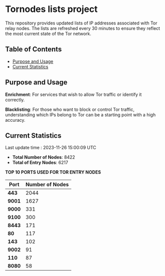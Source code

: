 # Tornodes lists project

This repository provides updated lists of IP addresses associated with Tor relay nodes. The lists are refreshed every 30 minutes to ensure they reflect the most current state of the Tor network.

## Table of Contents

- [Purpose and Usage](#purpose-and-usage)
- [Current Statistics](#current-statistics)


## Purpose and Usage

**Enrichment**: For services that wish to allow Tor traffic or identify it correctly.

**Blacklisting**: For those who want to block or control Tor traffic, understanding which IPs belong to Tor can be a starting point with a high accuracy.

## Current Statistics

Last update time : 2023-11-26 15:00:09 UTC

- **Total Number of Nodes**: 8422
- **Total of Entry Nodes**: 6217

**TOP 10 PORTS USED FOR TOR ENTRY NODES**

| **Port** | **Number of Nodes** |
|------|-----------------|
| **443**   | 2044  |
| **9001**   | 1627  |
| **9000**   | 331  |
| **9100**   | 300  |
| **8443**   | 171  |
| **80**   | 117  |
| **143**   | 102  |
| **9002**   | 91  |
| **110**   | 87  |
| **8080**   | 58  |

